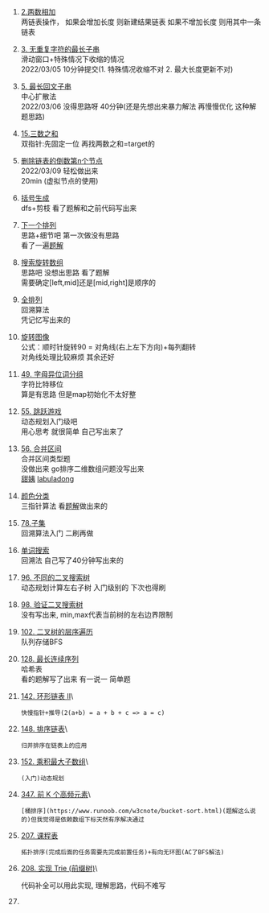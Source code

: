 1. [2.两数相加](https://leetcode-cn.com/problems/add-two-numbers/)
     \
       两链表操作， 如果会增加长度 则新建结果链表  如果不增加长度 则用其中一条链表

2. [3. 无重复字符的最长子串](https://leetcode-cn.com/problems/longest-substring-without-repeating-characters/)
     \
       滑动窗口+特殊情况下收缩的情况
       \
       2022/03/05 10分钟提交(1. 特殊情况收缩不对  2. 最大长度更新不对)

3. [5. 最长回文子串](https://leetcode-cn.com/problems/longest-palindromic-substring/solution/zong-jie-by-wuy9788-79bk/)
     \
       中心扩散法  
       2022/03/06 没得思路呀 40分钟(还是先想出来暴力解法 再慢慢优化 这种解题思路)

4. [15.三数之和](https://leetcode-cn.com/problems/3sum/)
     \
       双指针:先固定一位 再找两数之和=target的

5. [删除链表的倒数第n个节点](https://leetcode-cn.com/problems/remove-nth-node-from-end-of-list/solution/xu-ni-jie-dian-kuai-man-zhi-zhen-by-wuy9-xx8c/)
     \
       2022/03/09 轻松做出来
       \
       20min (虚拟节点的使用)

6. [括号生成](https://leetcode-cn.com/problems/generate-parentheses/submissions/)
     \
       dfs+剪枝 看了题解和之前代码写出来

7. [下一个排列](https://leetcode-cn.com/problems/<nav></nav>ext-permutation/submissions/)\
     思路+细节吧  第一次做没有思路\
       看了一遍[题解](https://leetcode-cn.com/problems/next-permutation/solution/xia-yi-ge-pai-lie-suan-fa-xiang-jie-si-lu-tui-dao-/)

8. [搜索旋转数组](https://leetcode-cn.com/problems/search-in-rotated-sorted-array/solution/er-fen-cha-zhao-by-wuy9788-yiow/)\
     思路吧 没想出思路 看了题解\
       需要确定[left,mid]还是[mid,right]是顺序的

9. [全排列](https://leetcode-cn.com/problems/permutations/submissions/)\
     回溯算法\
       凭记忆写出来的

10. [旋转图像](https://leetcode-cn.com/problems/rotate-image/solution/ni-shi-zhen-xuan-zhuan-by-wuy9788-4hf8/)\
      公式：顺时针旋转90 = 对角线(右上左下方向)+每列翻转\
      对角线处理比较麻烦 其余还好

11. [49. 字母异位词分组](https://leetcode-cn.com/problems/group-anagrams/submissions/)\
        字符比特移位\
        算是有思路  但是map初始化不太好整

12. [55. 跳跃游戏](https://leetcode-cn.com/problems/jump-game/)\
        动态规划入门级吧\
        用心思考 就很简单  自己写出来了

13. [56. 合并区间](https://leetcode-cn.com/problems/merge-intervals/)\
        合并区间类型题\
        没做出来 go排序二维数组问题没写出来\
        [甜姨](https://mp.weixin.qq.com/s/ioUlNa4ZToCrun3qb4y4Ow)
        [labuladong](https://mp.weixin.qq.com/s/Eb6ewVajH56cUlY9LetRJw)

14. [颜色分类](https://leetcode-cn.com/problems/sort-colors/solution/san-zhi-zhen-suan-fa-by-wuy9788-qk0d/)\
        三指针算法 看[题解](https://leetcode-cn.com/problems/sort-colors/solution/kuai-su-pai-xu-partition-guo-cheng-she-ji-xun-huan/)做出来的

15. [78.子集](https://leetcode-cn.com/problems/subsets/solution/by-wuy9788-6qki/)\
        回溯算法入门  二刷再做

16. [单词搜索](https://leetcode-cn.com/problems/word-search/solution/by-wuy9788-gebe/)\
        回溯法  自己写了40分钟写出来的

17. [96. 不同的二叉搜索树](https://leetcode-cn.com/problems/unique-binary-search-trees/solution/by-wuy9788-l6lt/)\
        动态规划计算左右子树 入门级别的 下次也得刷

18. [98. 验证二叉搜索树](https://leetcode-cn.com/problems/validate-binary-search-tree/)\
        没有写出来, min,max代表当前树的左右边界限制

19. [102. 二叉树的层序遍历](https://leetcode-cn.com/problems/binary-tree-level-order-traversal/)\
        队列存储BFS

20. [128. 最长连续序列](https://leetcode-cn.com/problems/longest-consecutive-sequence/)\
        哈希表\
        看的题解写了出来 有一说一 简单题

21. [142. 环形链表 II](https://leetcode-cn.com/problems/linked-list-cycle-ii/)\

        快慢指针+推导(2(a+b) = a + b + c => a = c)

22. [148. 排序链表](https://leetcode-cn.com/problems/sort-list/)\

        归并排序在链表上的应用

23. [152. 乘积最大子数组](https://leetcode-cn.com/problems/maximum-product-subarray/)\

        (入门)动态规划

24. [347. 前 K 个高频元素](https://leetcode-cn.com/problems/top-k-frequent-elements/)\

        [桶排序](https://www.runoob.com/w3cnote/bucket-sort.html)(题解这么说的)但我觉得是依赖数组下标天然有序解决通过

25. [207. 课程表](https://leetcode-cn.com/problems/course-schedule/)

        拓扑排序(完成后面的任务需要先完成前置任务)+有向无环图(AC了BFS解法)

26. [208. 实现 Trie (前缀树)](https://leetcode.cn/problems/implement-trie-prefix-tree/)\

      代码补全可以用此实现, 理解思路，代码不难写

27. 

        